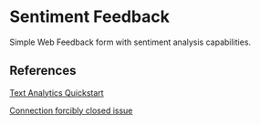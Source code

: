 # Sentiment Feedback
Simple Web Feedback form with sentiment analysis capabilities.

## References
[Text Analytics Quickstart](https://docs.microsoft.com/en-us/azure/cognitive-services/text-analytics/quickstarts/text-analytics-sdk?pivots=programming-language-csharp#sentiment-analysis)

[Connection forcibly closed issue](https://stackoverflow.com/questions/5420656/unable-to-read-data-from-the-transport-connection-an-existing-connection-was-f)
